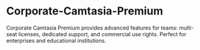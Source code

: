 # Corporate-Camtasia-Premium
Corporate Camtasia Premium provides advanced features for teams: multi-seat licenses, dedicated support, and commercial use rights. Perfect for enterprises and educational institutions.

